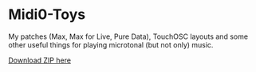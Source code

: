 # Midi0-Toys

My patches (Max, Max for Live, Pure Data), TouchOSC layouts and some other useful things for playing microtonal (but not only) music.

[Download ZIP here](https://github.com/Omega9/Midi0-Toys/archive/master.zip)